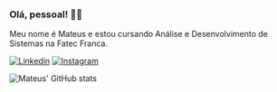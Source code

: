 ### Olá, pessoal! 👋🏻

Meu nome é Mateus e estou cursando Análise e Desenvolvimento de Sistemas na Fatec Franca.

[![Linkedin](https://img.shields.io/badge/LinkedIn-0077B5?style=for-the-badge&logo=linkedin&logoColor=white)](https://www.linkedin.com/in/mateus-hilario-dias-2602901aa/)
[![Instagram](https://img.shields.io/badge/Instagram-E4405F?style=for-the-badge&logo=instagram&logoColor=white)](https://www.instagram.com/mateushilariodias/)

![Mateus' GitHub stats](https://github-readme-stats.vercel.app/api?username=mateushilariodias_icons=true&theme=dracula)








<!--
Hi there 👋
**mateushilariodias/mateushilariodias** is a ✨ _special_ ✨ repository because its `README.md` (this file) appears on your GitHub profile.

Here are some ideas to get you started:

- 🔭 I’m currently working on ...
- 🌱 I’m currently learning ...
- 👯 I’m looking to collaborate on ...
- 🤔 I’m looking for help with ...
- 💬 Ask me about ...
- 📫 How to reach me: ...
- 😄 Pronouns: ...
- ⚡ Fun fact: ...
-->
